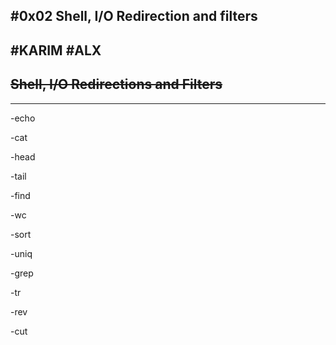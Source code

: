 #0x02 Shell, I/O Redirection and filters
---
#KARIM
#ALX
---
~~Shell, I/O Redirections and Filters~~
---
********************
-echo

-cat

-head

-tail

-find

-wc

-sort

-uniq

-grep

-tr

-rev

-cut
